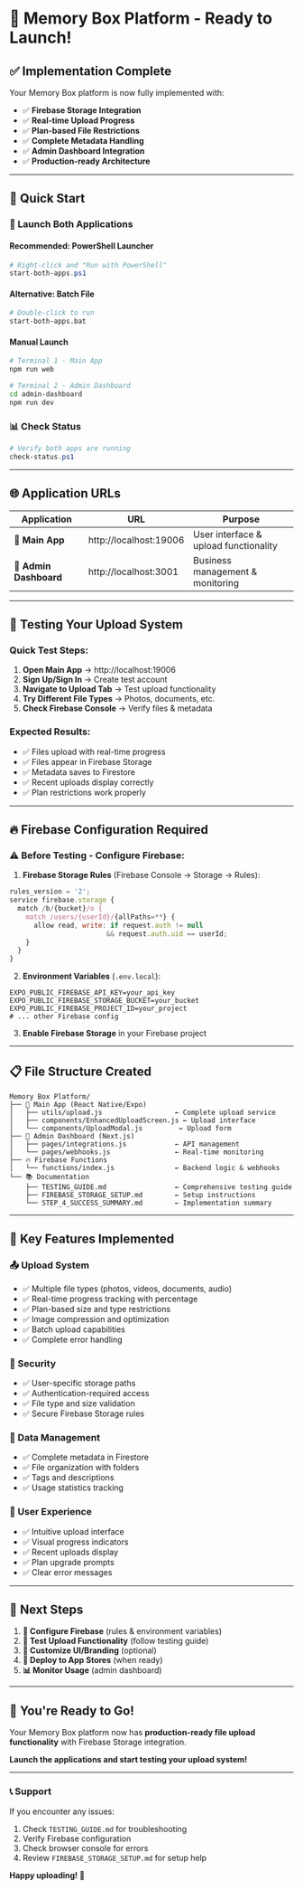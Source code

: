# 🚀 Memory Box Platform - Ready to Launch!

## ✅ Implementation Complete

Your Memory Box platform is now fully implemented with:
- ✅ **Firebase Storage Integration**
- ✅ **Real-time Upload Progress**
- ✅ **Plan-based File Restrictions** 
- ✅ **Complete Metadata Handling**
- ✅ **Admin Dashboard Integration**
- ✅ **Production-ready Architecture**

---

## 🎯 Quick Start

### **🚀 Launch Both Applications**

#### **Recommended: PowerShell Launcher**
```powershell
# Right-click and "Run with PowerShell"
start-both-apps.ps1
```

#### **Alternative: Batch File**
```bash
# Double-click to run
start-both-apps.bat
```

#### **Manual Launch**
```bash
# Terminal 1 - Main App
npm run web

# Terminal 2 - Admin Dashboard
cd admin-dashboard
npm run dev
```

### **📊 Check Status**
```powershell
# Verify both apps are running
check-status.ps1
```

---

## 🌐 Application URLs

| Application | URL | Purpose |
|-------------|-----|---------|
| **📱 Main App** | http://localhost:19006 | User interface & upload functionality |
| **💼 Admin Dashboard** | http://localhost:3001 | Business management & monitoring |

---

## 🧪 Testing Your Upload System

### **Quick Test Steps:**
1. **Open Main App** → http://localhost:19006
2. **Sign Up/Sign In** → Create test account
3. **Navigate to Upload Tab** → Test upload functionality
4. **Try Different File Types** → Photos, documents, etc.
5. **Check Firebase Console** → Verify files & metadata

### **Expected Results:**
- ✅ Files upload with real-time progress
- ✅ Files appear in Firebase Storage
- ✅ Metadata saves to Firestore
- ✅ Recent uploads display correctly
- ✅ Plan restrictions work properly

---

## 🔥 Firebase Configuration Required

### **⚠️ Before Testing - Configure Firebase:**

1. **Firebase Storage Rules** (Firebase Console → Storage → Rules):
```javascript
rules_version = '2';
service firebase.storage {
  match /b/{bucket}/o {
    match /users/{userId}/{allPaths=**} {
      allow read, write: if request.auth != null 
                        && request.auth.uid == userId;
    }
  }
}
```

2. **Environment Variables** (`.env.local`):
```env
EXPO_PUBLIC_FIREBASE_API_KEY=your_api_key
EXPO_PUBLIC_FIREBASE_STORAGE_BUCKET=your_bucket
EXPO_PUBLIC_FIREBASE_PROJECT_ID=your_project
# ... other Firebase config
```

3. **Enable Firebase Storage** in your Firebase project

---

## 📋 File Structure Created

```
Memory Box Platform/
├── 📱 Main App (React Native/Expo)
│   ├── utils/upload.js                  ← Complete upload service
│   ├── components/EnhancedUploadScreen.js ← Upload interface
│   └── components/UploadModal.js         ← Upload form
├── 💼 Admin Dashboard (Next.js)
│   ├── pages/integrations.js            ← API management
│   └── pages/webhooks.js                ← Real-time monitoring
├── 🔥 Firebase Functions
│   └── functions/index.js               ← Backend logic & webhooks
└── 📚 Documentation
    ├── TESTING_GUIDE.md                 ← Comprehensive testing guide
    ├── FIREBASE_STORAGE_SETUP.md        ← Setup instructions
    └── STEP_4_SUCCESS_SUMMARY.md        ← Implementation summary
```

---

## 🎯 Key Features Implemented

### **📤 Upload System**
- ✅ Multiple file types (photos, videos, documents, audio)
- ✅ Real-time progress tracking with percentage
- ✅ Plan-based size and type restrictions
- ✅ Image compression and optimization
- ✅ Batch upload capabilities
- ✅ Complete error handling

### **🔐 Security**
- ✅ User-specific storage paths
- ✅ Authentication-required access
- ✅ File type and size validation
- ✅ Secure Firebase Storage rules

### **💾 Data Management**
- ✅ Complete metadata in Firestore
- ✅ File organization with folders
- ✅ Tags and descriptions
- ✅ Usage statistics tracking

### **🎨 User Experience**
- ✅ Intuitive upload interface
- ✅ Visual progress indicators
- ✅ Recent uploads display
- ✅ Plan upgrade prompts
- ✅ Clear error messages

---

## 🚀 Next Steps

1. **🔧 Configure Firebase** (rules & environment variables)
2. **🧪 Test Upload Functionality** (follow testing guide)
3. **🎨 Customize UI/Branding** (optional)
4. **📱 Deploy to App Stores** (when ready)
5. **📊 Monitor Usage** (admin dashboard)

---

## 🎉 You're Ready to Go!

Your Memory Box platform now has **production-ready file upload functionality** with Firebase Storage integration. 

**Launch the applications and start testing your upload system!**

---

### 📞 Support

If you encounter any issues:
1. Check `TESTING_GUIDE.md` for troubleshooting
2. Verify Firebase configuration
3. Check browser console for errors
4. Review `FIREBASE_STORAGE_SETUP.md` for setup help

**Happy uploading! 🎉**
